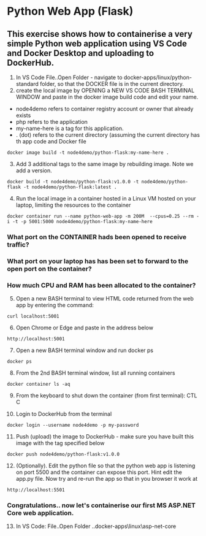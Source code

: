 # Python Web App (Flask)

## This exercise shows how to containerise a very simple Python web application using VS Code and Docker Desktop and uploading to DockerHub. 

1. In VS Code File..Open Folder - navigate to docker-apps/linux/python-standard folder, so that the DOCKER file is in the current directory. 
2. create the local image by OPENING a NEW VS CODE BASH TERMINAL WINDOW and paste in the docker image build code and edit your name.

- node4demo refers to container registry account or owner that already exists
- php refers to the application 
- my-name-here is a tag for this application. 
- . (dot) refers to the current directory (assuming the current directory has th app code and Docker file

```
docker image build -t node4demo/python-flask:my-name-here .
```

3. Add 3 additional tags to the same image by rebuilding image. Note we add a version.

```
docker build -t node4demo/python-flask:v1.0.0 -t node4demo/python-flask -t node4demo/python-flask:latest .
```

4. Run the local image in a container hosted in a Linux VM hosted on your laptop, limiting the resources to the container

```
docker container run --name python-web-app -m 200M  --cpus=0.25 --rm -i -t -p 5001:5000 node4demo/python-flask:my-name-here
```

### What port on the CONTAINER hads been opened to receive traffic?

### What port on your laptop has has been set to forward to the open port on the container?

### How much CPU and RAM has been allocated to the container?

5. Open a new BASH terminal to view HTML code returned from the web app by entering the command:

```
curl localhost:5001
```

6. Open Chrome or Edge and paste in the address below

```
http://localhost:5001
```

7. Open a new BASH terminal window and run docker ps

```
docker ps
```

8. From the 2nd BASH terminal window, list all running containers

```
docker container ls -aq
```

9. From the keyboard to shut down the container (from first terminal): CTL C 

10. Login to DockerHub from the terminal

```
docker login --username node4demo -p my-password
```

11. Push (upload) the image to DockerHub - make sure you have built this image with the tag specified below

```
docker push node4demo/python-flask:v1.0.0
```

12. (Optionally). Edit the python file so that the python web app is listening on port 5500 and the container can expose this port. Hint edit the app.py file. Now try and re-run the app so that in you browser it work at 

```
http://localhost:5501
```

### Congratulations.. now let's containerise our first MS ASP.NET Core web application.

13. In VS Code: File..Open Folder ..docker-apps\linux\asp-net-core